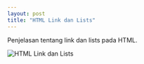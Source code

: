 ```yaml
---
layout: post
title: "HTML Link dan Lists"
---
```


Penjelasan tentang link dan lists pada HTML.

![HTML Link dan Lists](/assets/image/html-link-dan-list.png)